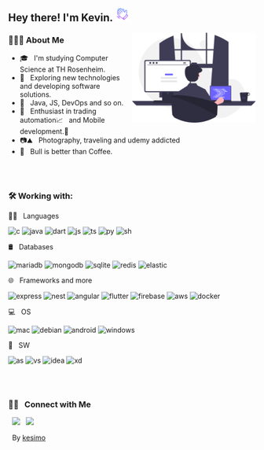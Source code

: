 <h2> Hey there! I'm Kevin. <img src="./assets/so-so-icon.png" width="30"></h2>
<img align="right" alt="GIF" src="./assets/programming_illustration.svg" width="50%"/>

<h3> 👨🏻‍💻 About Me </h3>

- 🎓 &nbsp; I'm studying Computer Science at TH Rosenheim.
- 🧭 &nbsp; Exploring new technologies and developing software solutions.
- 💼 &nbsp; Java, JS, DevOps and so on.
- 🔆 &nbsp; Enthusiast in trading automation📈 &nbsp; and Mobile development.📱
- 📷⛰ &nbsp; Photography, traveling and udemy addicted
- 🥤 &nbsp; Bull is better than Coffee.

<br></br>

<h3>🛠 Working with:</h3>

👩‍💻 &nbsp; Languages

![c](https://img.shields.io/badge/C-00599C?style=for-the-badge&logo=c&logoColor=white)
![java](https://img.shields.io/badge/Java-ED8B00?style=for-the-badge&logo=java&logoColor=white)
![dart](https://img.shields.io/badge/Dart-0175C2?style=for-the-badge&logo=dart&logoColor=white)
![js](https://img.shields.io/badge/JavaScript-323330?style=for-the-badge&logo=javascript&logoColor=F7DF1E)
![ts](https://img.shields.io/badge/TypeScript-007ACC?style=for-the-badge&logo=typescript&logoColor=white)
![py](https://img.shields.io/badge/Python-FFD43B?style=for-the-badge&logo=python&logoColor=blue)
![sh](https://img.shields.io/badge/Shell_Script-121011?style=for-the-badge&logo=gnu-bash&logoColor=white)

🛢 &nbsp; Databases

![mariadb](https://img.shields.io/badge/MariaDB-003545?style=for-the-badge&logo=mariadb&logoColor=white)
![mongodb](https://img.shields.io/badge/MongoDB-4EA94B?style=for-the-badge&logo=mongodb&logoColor=white)
![sqlite](https://img.shields.io/badge/SQLite-07405E?style=for-the-badge&logo=sqlite&logoColor=white)
![redis](https://img.shields.io/badge/redis-%23DD0031.svg?&style=for-the-badge&logo=redis&logoColor=white)
![elastic](https://img.shields.io/badge/Elastic_Search-005571?style=for-the-badge&logo=elasticsearch&logoColor=white)

🌐 &nbsp; Frameworks and more

![express](https://img.shields.io/badge/Express.js-000000?style=for-the-badge&logo=express&logoColor=white)
![nest](https://img.shields.io/badge/nestjs-E0234E?style=for-the-badge&logo=nestjs&logoColor=white)
![angular](https://img.shields.io/badge/Angular-DD0031?style=for-the-badge&logo=angular&logoColor=white)
![flutter](https://img.shields.io/badge/Flutter-02569B?style=for-the-badge&logo=flutter&logoColor=white)
![firebase](https://img.shields.io/badge/firebase-ffca28?style=for-the-badge&logo=firebase&logoColor=black)
![aws](https://img.shields.io/badge/Amazon_AWS-FF9900?style=for-the-badge&logo=amazonaws&logoColor=white)
![docker](https://img.shields.io/badge/Docker-2CA5E0?style=for-the-badge&logo=docker&logoColor=white)

💻 &nbsp; OS

![mac](https://img.shields.io/badge/mac%20os-000000?style=for-the-badge&logo=apple&logoColor=white)
![debian](https://img.shields.io/badge/Debian-A81D33?style=for-the-badge&logo=debian&logoColor=white)
![android](https://img.shields.io/badge/Android-3DDC84?style=for-the-badge&logo=android&logoColor=white)
![windows](https://img.shields.io/badge/Windows-0078D6?style=for-the-badge&logo=windows&logoColor=white)

🔧 &nbsp; SW

![as](https://img.shields.io/badge/Android_Studio-3DDC84?style=for-the-badge&logo=android-studio&logoColor=white)
![vs](https://img.shields.io/badge/Visual_Studio_Code-0078D4?style=for-the-badge&logo=visual%20studio%20code&logoColor=white)
![idea](https://img.shields.io/badge/IntelliJ_IDEA-000000.svg?style=for-the-badge&logo=intellij-idea&logoColor=white)
![xd](https://img.shields.io/badge/Adobe%20XD-470137?style=for-the-badge&logo=Adobe%20XD&logoColor=#FF61F6)

<br>
</br>

<h3> 🤝🏻 &nbsp; Connect with Me </h3>

<p align="left">
&nbsp; <a href="mailto:kev.ed.simon@gmail.com" target="_blank" rel="noopener noreferrer"><img src="https://img.shields.io/badge/Gmail-D14836?style=for-the-badge&logo=gmail&logoColor=white"/></a>
&nbsp; <a href="discordapp.com/users/564410164946534401" target="_blank" rel="noopener noreferrer"><img src="https://img.shields.io/badge/Discord-5865F2?style=for-the-badge&logo=discord&logoColor=white" /></a>  
</p>

&nbsp; By [kesimo](https://github.com/kesimo)
